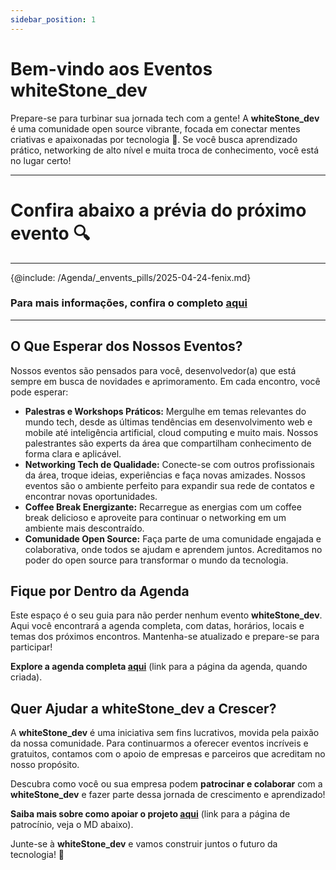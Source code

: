```yaml
---
sidebar_position: 1
---
```


# Bem-vindo aos Eventos whiteStone_dev

Prepare-se para turbinar sua jornada tech com a gente! A **whiteStone_dev** é uma comunidade open source vibrante, focada em conectar mentes criativas e apaixonadas por tecnologia 🚀. Se você busca aprendizado prático, networking de alto nível e muita troca de conhecimento, você está no lugar certo!

---

# Confira abaixo a prévia do próximo evento 🔍

---
{@include: /Agenda/_envents_pills/2025-04-24-fenix.md}

### Para mais informações, confira o completo [aqui](/eventos/Agenda/2025-04-24-fenix)

---

## O Que Esperar dos Nossos Eventos?

Nossos eventos são pensados para você, desenvolvedor(a) que está sempre em busca de novidades e aprimoramento. Em cada encontro, você pode esperar:

* **Palestras e Workshops Práticos:** Mergulhe em temas relevantes do mundo tech, desde as últimas tendências em desenvolvimento web e mobile até inteligência artificial, cloud computing e muito mais. Nossos palestrantes são experts da área que compartilham conhecimento de forma clara e aplicável.
* **Networking Tech de Qualidade:** Conecte-se com outros profissionais da área, troque ideias, experiências e faça novas amizades. Nossos eventos são o ambiente perfeito para expandir sua rede de contatos e encontrar novas oportunidades.
* **Coffee Break Energizante:** Recarregue as energias com um coffee break delicioso e aproveite para continuar o networking em um ambiente mais descontraído.
* **Comunidade Open Source:**  Faça parte de uma comunidade engajada e colaborativa, onde todos se ajudam e aprendem juntos. Acreditamos no poder do open source para transformar o mundo da tecnologia.

## Fique por Dentro da Agenda

Este espaço é o seu guia para não perder nenhum evento **whiteStone_dev**.  Aqui você encontrará a agenda completa, com datas, horários, locais e temas dos próximos encontros.  Mantenha-se atualizado e prepare-se para participar!

**Explore a agenda completa [aqui](/eventos/Agenda)** (link para a página da agenda, quando criada).

## Quer Ajudar a whiteStone_dev a Crescer?

A **whiteStone_dev** é uma iniciativa sem fins lucrativos, movida pela paixão da nossa comunidade. Para continuarmos a oferecer eventos incríveis e gratuitos, contamos com o apoio de empresas e parceiros que acreditam no nosso propósito.

Descubra como você ou sua empresa podem **patrocinar e colaborar** com a **whiteStone_dev** e fazer parte dessa jornada de crescimento e aprendizado!

**Saiba mais sobre como apoiar o projeto [aqui](/eventos/patrocinio)** (link para a página de patrocínio, veja o MD abaixo).

Junte-se à **whiteStone_dev** e vamos construir juntos o futuro da tecnologia! 🚀
